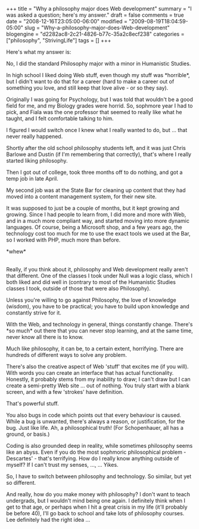 +++
title = "Why a philosophy major does Web development"
summary = "I was asked a question; here's my answer."
draft = false
comments = true
date = "2008-12-16T23:05:00-06:00"
modified = "2009-08-19T18:04:59-05:00"
slug = "Why-a-philosophy-major-does-Web-development"
blogengine = "d2282ac8-2c21-4826-b77c-35a2c8ecf238"
categories = ["philosophy", "StrivingLife"]
tags = []
+++

<p>
Here&#39;s what my answer is:
</p>
<p>
No, I did the standard Philosophy major with a minor in Humanistic Studies.
</p>
<p>
In high school I liked doing Web stuff, even though my stuff was *horrible*, but I didn&#39;t want to do that for a career (hard to make a career out of something you love, and still keep that love alive - or so they say).
</p>
<p>
Originally I was going for Psychology, but I was told that wouldn&#39;t be a good field for me, and my Biology grades were horrid. So, sophmore year I had to pick, and Fiala was the one professor that seemed to really like what he taught, and I felt comfortable talking to him.
</p>
<p>
I figured I would switch once I knew what I really wanted to do, but ... that never really happened.
</p>
<p>
Shortly after the old school philosophy students left, and it was just Chris Barlowe and Dustin (if I&#39;m remembering that correctly), that&#39;s where I really started liking philosophy.
</p>
<p>
Then I got out of college, took three months off to do nothing, and got a temp job in late April.
</p>
<p>
My second job was at the State Bar for cleaning up content that they had moved into a content management system, for their new site.
</p>
<p>
It was supposed to just be a couple of months, but it kept growing and growing. Since I had people to learn from, I did more and more with Web, and in a much more compliant way, and started moving into more dynamic languages. Of course, being a Microsoft shop, and a few years ago, the technology cost too much for me to use the exact tools we used at the Bar, so I worked with PHP, much more than before.
</p>
<p>
*whew*
</p>
<p>
<br />
Really, if you think about it, philosophy and Web development really aren&#39;t that different. One of the classes I took under Null was a logic class, which I both liked and did well in (contrary to most of the Humanistic Studies classes I took, outside of those that were also Philosophy).
</p>
<p>
Unless you&#39;re willing to go against Philosophy, the love of knowledge (wisdom), you have to be practical; you have to build upon knowledge and constantly strive for it.
</p>
<p>
With the Web, and technology in general, things constantly change. There&#39;s *so much* out there that you can never stop learning, and at the same time, never know all there is to know.
</p>
<p>
Much like philosophy, it can be, to a certain extent, horrifying. There are hundreds of different ways to solve any problem.
</p>
<p>
There&#39;s also the creative aspect of Web &#39;stuff&#39; that excites me (if you will). With words you can create an interface that has actual functionality. Honestly, it probably stems from my inability to draw; I can&#39;t draw but I can create a semi-pretty Web site ... out of nothing. You truly start with a blank screen, and with a few &#39;strokes&#39; have definition.
</p>
<p>
That&#39;s powerful stuff.
</p>
<p>
You also bugs in code which points out that every behaviour is caused. While a bug is unwanted, there&#39;s always a reason, or justification, for the bug. Just like life. Ah, a philosophical truth! (For Schopenhauer, all has a ground, or basis.)
</p>
<p>
Coding is also grounded deep in reality, while sometimes philosophy seems like an abyss. Even if you do the most sophmoric philosophical problem - Descartes&#39; - that&#39;s terrifying. How do I really know anything outside of myself? If I can&#39;t trust my senses, ..., ... Yikes.
</p>
<p>
So, I have to switch between philosophy and technology. So similar, but yet so different.
</p>
<p>
And really, how do you make money with philosophy? I don&#39;t want to teach undergrads, but I wouldn&#39;t mind being one again. I definitely think when I get to that age, or perhaps when I hit a great crisis in my life (it&#39;ll probably be before 40), I&#39;ll go back to school and take lots of philosophy courses. Lee definitely had the right idea ...
</p>

